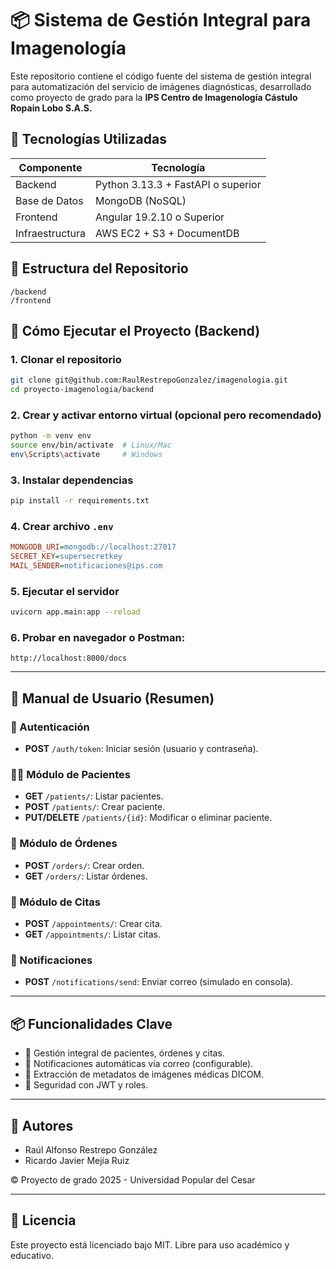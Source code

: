 # 📦 Sistema de Gestión Integral para Imagenología

Este repositorio contiene el código fuente del sistema de gestión integral para automatización del servicio de imágenes diagnósticas, desarrollado como proyecto de grado para la **IPS Centro de Imagenología Cástulo Ropain Lobo S.A.S.**

## 🧩 Tecnologías Utilizadas

| Componente   | Tecnología            |
|--------------|------------------------|
| Backend      | Python 3.13.3 + FastAPI o superior |
| Base de Datos| MongoDB (NoSQL)        |
| Frontend     | Angular 19.2.10 o Superior       |
| Infraestructura | AWS EC2 + S3 + DocumentDB |

## 📁 Estructura del Repositorio

```
/backend
/frontend
```

## 🚀 Cómo Ejecutar el Proyecto (Backend)

### 1. Clonar el repositorio
```bash
git clone git@github.com:RaulRestrepoGonzalez/imagenologia.git
cd proyecto-imagenologia/backend
```

### 2. Crear y activar entorno virtual (opcional pero recomendado)
```bash
python -m venv env
source env/bin/activate  # Linux/Mac
env\Scripts\activate     # Windows
```

### 3. Instalar dependencias
```bash
pip install -r requirements.txt
```

### 4. Crear archivo `.env`
```ini
MONGODB_URI=mongodb://localhost:27017
SECRET_KEY=supersecretkey
MAIL_SENDER=notificaciones@ips.com
```

### 5. Ejecutar el servidor
```bash
uvicorn app.main:app --reload
```

### 6. Probar en navegador o Postman:
```
http://localhost:8000/docs
```

---

## 📘 Manual de Usuario (Resumen)

### 🔐 Autenticación
- **POST** `/auth/token`: Iniciar sesión (usuario y contraseña).

### 👨‍⚕️ Módulo de Pacientes
- **GET** `/patients/`: Listar pacientes.
- **POST** `/patients/`: Crear paciente.
- **PUT/DELETE** `/patients/{id}`: Modificar o eliminar paciente.

### 📄 Módulo de Órdenes
- **POST** `/orders/`: Crear orden.
- **GET** `/orders/`: Listar órdenes.

### 📅 Módulo de Citas
- **POST** `/appointments/`: Crear cita.
- **GET** `/appointments/`: Listar citas.

### 📢 Notificaciones
- **POST** `/notifications/send`: Enviar correo (simulado en consola).

---

## 📦 Funcionalidades Clave

- 📌 Gestión integral de pacientes, órdenes y citas.
- 📧 Notificaciones automáticas vía correo (configurable).
- 🧠 Extracción de metadatos de imágenes médicas DICOM.
- 🔐 Seguridad con JWT y roles.

---

## 👥 Autores
- Raúl Alfonso Restrepo González  
- Ricardo Javier Mejía Ruiz

© Proyecto de grado 2025 - Universidad Popular del Cesar

---

## 📄 Licencia
Este proyecto está licenciado bajo MIT. Libre para uso académico y educativo.

